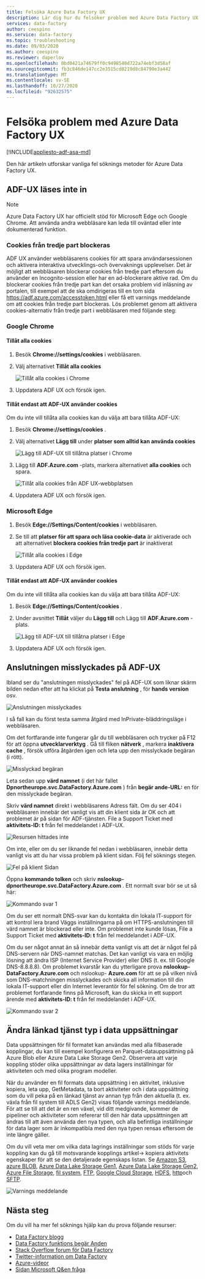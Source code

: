 ```yaml
---
title: Felsöka Azure Data Factory UX
description: Lär dig hur du felsöker problem med Azure Data Factory UX.
services: data-factory
author: ceespino
ms.service: data-factory
ms.topic: troubleshooting
ms.date: 09/03/2020
ms.author: ceespino
ms.reviewer: daperlov
ms.openlocfilehash: 0bd0421a74679ff0c9498540d722a74ebf3d58af
ms.sourcegitcommit: fb3c846de147cc2e3515cd8219d8c84790e3a442
ms.translationtype: MT
ms.contentlocale: sv-SE
ms.lasthandoff: 10/27/2020
ms.locfileid: "92632575"
---
```

# <a name="troubleshoot-azure-data-factory-ux-issues"></a>Felsöka problem med Azure Data Factory UX

[!INCLUDE[appliesto-adf-asa-md](includes/appliesto-adf-asa-md.md)]

Den här artikeln utforskar vanliga fel söknings metoder för Azure Data Factory UX.

## <a name="adf-ux-not-loading"></a>ADF-UX läses inte in

> [!NOTE]
> Azure Data Factory UX har officiellt stöd för Microsoft Edge och Google Chrome. Att använda andra webbläsare kan leda till oväntad eller inte dokumenterad funktion.

### <a name="third-party-cookies-blocked"></a>Cookies från tredje part blockeras

ADF UX använder webbläsarens cookies för att spara användarsessionen och aktivera interaktiva utvecklings-och övervaknings upplevelser. Det är möjligt att webbläsaren blockerar cookies från tredje part eftersom du använder en Incognito-session eller har en ad-blockerare aktive rad. Om du blockerar cookies från tredje part kan det orsaka problem vid inläsning av portalen, till exempel att de ska omdirigeras till en tom sida https://adf.azure.com/accesstoken.html eller få ett varnings meddelande om att cookies från tredje part blockeras. Lös problemet genom att aktivera cookies-alternativ från tredje part i webbläsaren med följande steg:

### <a name="google-chrome"></a>Google Chrome

#### <a name="allow-all-cookies"></a>Tillåt alla cookies

1. Besök **Chrome://settings/cookies** i webbläsaren.
1. Välj alternativet **Tillåt alla cookies** 

    ![Tillåt alla cookies i Chrome](media/data-factory-ux-troubleshoot-guide/chrome-allow-all-cookies.png)
1. Uppdatera ADF UX och försök igen.

#### <a name="only-allow-adf-ux-to-use-cookies"></a>Tillåt endast att ADF-UX använder cookies
Om du inte vill tillåta alla cookies kan du välja att bara tillåta ADF-UX:
1. Besök **Chrome://settings/cookies** .
1. Välj alternativet **Lägg till** under **platser som alltid kan använda cookies** 

    ![Lägg till ADF-UX till tillåtna platser i Chrome](media/data-factory-ux-troubleshoot-guide/chrome-only-adf-cookies-1.png)
1. Lägg till **ADF.Azure.com** -plats, markera alternativet **alla cookies** och spara. 

    ![Tillåt alla cookies från ADF UX-webbplatsen](media/data-factory-ux-troubleshoot-guide/chrome-only-adf-cookies-2.png)
1. Uppdatera ADF UX och försök igen.

### <a name="microsoft-edge"></a>Microsoft Edge

1. Besök **Edge://Settings/Content/cookies** i webbläsaren.
1. Se till att **platser för att spara och läsa cookie-data** är aktiverade och att alternativet **blockera cookies från tredje part** är inaktiverat 

    ![Tillåt alla cookies i Edge](media/data-factory-ux-troubleshoot-guide/edge-allow-all-cookies.png)
1. Uppdatera ADF UX och försök igen.

#### <a name="only-allow-adf-ux-to-use-cookies"></a>Tillåt endast att ADF-UX använder cookies

Om du inte vill tillåta alla cookies kan du välja att bara tillåta ADF-UX:

1. Besök **Edge://Settings/Content/cookies** .
1. Under avsnittet **Tillåt** väljer du **Lägg till** och Lägg till **ADF.Azure.com** -plats. 

    ![Lägg till ADF-UX till tillåtna platser i Edge](media/data-factory-ux-troubleshoot-guide/edge-allow-adf-cookies.png)
1. Uppdatera ADF UX och försök igen.

## <a name="connection-failed-on-adf-ux"></a>Anslutningen misslyckades på ADF-UX

Ibland ser du "anslutningen misslyckades" fel på ADF-UX som liknar skärm bilden nedan efter att ha klickat på **Testa anslutning** , för **hands version** osv.

![Anslutningen misslyckades](media/data-factory-ux-troubleshoot-guide/connection-failed.png)

I så fall kan du först testa samma åtgärd med InPrivate-bläddringsläge i webbläsaren.

Om det fortfarande inte fungerar går du till webbläsaren och trycker på F12 för att öppna **utvecklarverktyg** . Gå till fliken **nätverk** , markera **inaktivera cache** , försök utföra åtgärden igen och leta upp den misslyckade begäran (i rött).

![Misslyckad begäran](media/data-factory-ux-troubleshoot-guide/failed-request.png)

Leta sedan upp **värd namnet** (i det här fallet **Dpnortheurope.svc.DataFactory.Azure.com** ) från **begär ande-URL:** en för den misslyckade begäran.

Skriv **värd namnet** direkt i webbläsarens Adress fält. Om du ser 404 i webbläsaren innebär det vanligt vis att din klient sida är OK och att problemet är på sidan för ADF-tjänsten. File a Support Ticket med **aktivitets-ID: t** från fel meddelandet i ADF-UX.

![Resursen hittades inte](media/data-factory-ux-troubleshoot-guide/status-code-404.png)

Om inte, eller om du ser liknande fel nedan i webbläsaren, innebär detta vanligt vis att du har vissa problem på klient sidan. Följ fel söknings stegen.

![Fel på klient Sidan](media/data-factory-ux-troubleshoot-guide/client-side-error.png)

Öppna **kommando tolken** och skriv **nslookup-dpnortheurope.svc.DataFactory.Azure.com** . Ett normalt svar bör se ut så här:

![Kommando svar 1](media/data-factory-ux-troubleshoot-guide/command-response-1.png)

Om du ser ett normalt DNS-svar kan du kontakta din lokala IT-support för att kontrol lera brand Väggs inställningarna på om HTTPS-anslutningen till värd namnet är blockerad eller inte. Om problemet inte kunde lösas, File a Support Ticket med **aktivitets-ID: t** från fel meddelandet i ADF-UX.

Om du ser något annat än så innebär detta vanligt vis att det är något fel på DNS-servern när DNS-namnet matchas. Det kan vanligt vis vara en möjlig lösning att ändra ISP (Internet Service Provider) eller DNS (t. ex. till Google DNS-8.8.8.8). Om problemet kvarstår kan du ytterligare prova **nslookup-DataFactory.Azure.com** och nslookup- **Azure.com** för att se på vilken nivå som DNS-matchningen misslyckades och skicka all information till din lokala IT-support eller din Internet leverantör för fel sökning. Om de tror att problemet fortfarande finns på Microsoft, kan du skicka in ett support ärende med **aktivitets-ID: t** från fel meddelandet i ADF-UX.

![Kommando svar 2](media/data-factory-ux-troubleshoot-guide/command-response-2.png)

## <a name="change-linked-service-type-in-datasets"></a>Ändra länkad tjänst typ i data uppsättningar

Data uppsättningen för fil formatet kan användas med alla filbaserade kopplingar, du kan till exempel konfigurera en Parquet-datauppsättning på Azure Blob eller Azure Data Lake Storage Gen2. Observera att varje koppling stöder olika uppsättningar av data lagers inställningar för aktiviteten och med olika program modeller. 

När du använder en fil formats data uppsättning i en aktivitet, inklusive kopiera, leta upp, GetMetadata, ta bort aktiviteter och i data uppsättning som du vill peka på en länkad tjänst av annan typ från den aktuella (t. ex. växla från fil system till ADLS Gen2) visas följande varnings meddelande. För att se till att det är en ren växel, vid ditt medgivande, kommer de pipeliner och aktiviteter som refererar till den här data uppsättningen att ändras till att även använda den nya typen, och alla befintliga inställningar för data lager som är inkompatibla med den nya typen rensas eftersom de inte längre gäller.

Om du vill veta mer om vilka data lagrings inställningar som stöds för varje koppling kan du gå till motsvarande kopplings artikel-> kopiera aktivitets egenskaper för att se den detaljerade egenskaps listan. Se [Amazon S3](connector-amazon-simple-storage-service.md), [azure BLOB](connector-azure-blob-storage.md), [Azure Data Lake Storage Gen1](connector-azure-data-lake-store.md), [Azure Data Lake Storage Gen2](connector-azure-data-lake-storage.md), [Azure File Storage](connector-azure-file-storage.md), [fil system](connector-file-system.md), [FTP](connector-ftp.md), [Google Cloud Storage](connector-google-cloud-storage.md), [HDFS](connector-hdfs.md), [http](connector-http.md)och [SFTP](connector-sftp.md).

![Varnings meddelande](media/data-factory-ux-troubleshoot-guide/warning-message.png)

## <a name="next-steps"></a>Nästa steg

Om du vill ha mer fel söknings hjälp kan du prova följande resurser:

* [Data Factory blogg](https://azure.microsoft.com/blog/tag/azure-data-factory/)
* [Data Factory funktions begär Anden](https://feedback.azure.com/forums/270578-data-factory)
* [Stack Overflow forum för Data Factory](https://stackoverflow.com/questions/tagged/azure-data-factory)
* [Twitter-information om Data Factory](https://twitter.com/hashtag/DataFactory)
* [Azure-videor](https://azure.microsoft.com/resources/videos/index/)
* [Sidan Microsoft Q&en fråga](/answers/topics/azure-data-factory.html)
